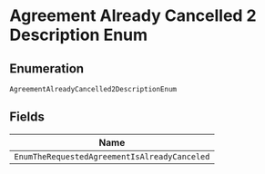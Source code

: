 
# Agreement Already Cancelled 2 Description Enum

## Enumeration

`AgreementAlreadyCancelled2DescriptionEnum`

## Fields

| Name |
|  --- |
| `EnumTheRequestedAgreementIsAlreadyCanceled` |

